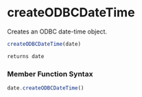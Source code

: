 # createODBCDateTime

Creates an ODBC date-time object.

```javascript
createODBCDateTime(date)
```

```javascript
returns date
```
### Member Function Syntax

```javascript
date.createODBCDateTime()
```
